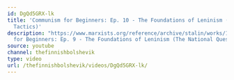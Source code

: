 ```yaml
---
id: DgQd5GRX-lk
title: 'Communism for Beginners: Ep. 10 - The Foundations of Leninism (Strategy and
  Tactics)'
description: "https://www.marxists.org/reference/archive/stalin/works/1924/foundations-leninism/\n\nCommunism
  for Beginners: Ep. 9 - The Foundations of Leninism (The National Question) \nhttps://www.youtube.com/watch?v=aqMqYXYGWqk&list=PLbnLysSug0vR4-29AGfaHOYJLnSt3ihF2"
source: youtube
channel: thefinnishbolshevik
type: video
url: /thefinnishbolshevik/videos/DgQd5GRX-lk/
---
```

